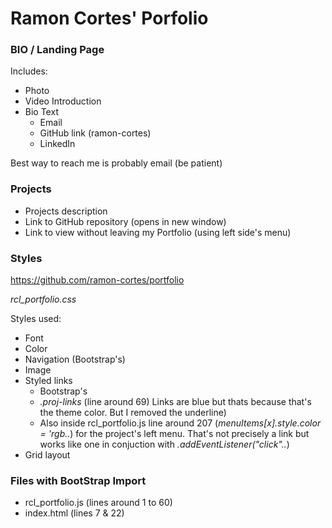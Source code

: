 # Ramon Cortes' Porfolio

### BIO / Landing Page

Includes:

- Photo
- Video Introduction
- Bio Text
  - Email
  - GitHub link (ramon-cortes)
  - LinkedIn
 
Best way to reach me is probably email (be patient)
 
### Projects

- Projects description
- Link to GitHub repository (opens in new window)
- Link to view without leaving my Portfolio (using left side's menu)

### Styles

https://github.com/ramon-cortes/portfolio

*rcl_portfolio.css*

Styles used:

- Font
- Color
- Navigation (Bootstrap's)
- Image
- Styled links 
  - Bootstrap's
  - *.proj-links* (line around 69) 
  Links are blue but thats because that's the theme color. But I removed the underline)
  - Also inside rcl_portfolio.js line around 207 (*menuItems[x].style.color = 'rgb..*) for the project's left menu. That's not precisely a link *<a>* but works like one in conjuction with *.addEventListener("click"..*)
- Grid layout

### Files with BootStrap Import

- rcl_portfolio.js (lines around 1 to 60)
- index.html (lines 7 & 22)
